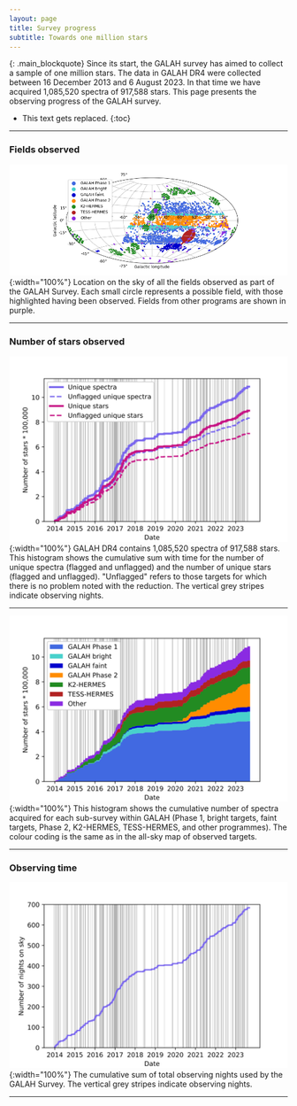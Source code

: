 ```yaml
---
layout: page
title: Survey progress
subtitle: Towards one million stars
---
```


{: .main_blockquote}
Since its start, the GALAH survey has aimed to collect a sample of one million stars.
The data in GALAH DR4 were collected between 16 December 2013 and 6 August 2023. In that time we have acquired 1,085,520 spectra of 917,588 stars.
This page presents the observing progress of the GALAH survey.


* This text gets replaced.
{:toc}

---

### Fields observed

![Location on the sky of all the fields observed as part of the GALAH Survey.](/survey/img/survey_progress_on_sky.png) <!---{"Location on the sky of all the fields observed as part of GALAH DR4.")--->{:width="100%"}
Location on the sky of all the fields observed as part of the GALAH Survey. Each small circle represents a possible field, with those highlighted having been observed. Fields from other programs are shown in purple.

---
### Number of stars observed
![Cumulative sum with time for the number of spectra and the number of stars.](/survey/img/survey_progress_number_of_stars.svg) <!---{"Cumulative sum with time for the number of spectra and the number of stars")--->{:width="100%"}
GALAH DR4 contains 1,085,520 spectra of 917,588 stars. This histogram shows the cumulative sum with time for the number of unique spectra (flagged and unflagged) and the number of unique stars (flagged and unflagged). "Unflagged" refers to those targets for which there is no problem noted with the reduction. The vertical grey stripes indicate observing nights.

---
![The cumulative number of spectra acquired for each sub-survey.](/survey/img/survey_progress_number_of_stars_per_subsurvey.svg) <!---{"The cumulative number of spectra acquired for each sub-survey.")--->{:width="100%"}
This histogram shows the cumulative number of spectra acquired for each sub-survey within GALAH (Phase 1, bright targets, faint targets, Phase 2, K2-HERMES, TESS-HERMES, and other programmes). The colour coding is the same as in the all-sky map of observed targets.

---

### Observing time

![The cumulative nights on sky used by the GALAH Survey.](/survey/img/survey_progress_time.svg) <!---{"The cumulative sum of total observing nights from the GALAH Survey.")--->{:width="100%"}
The cumulative sum of total observing nights used by the GALAH Survey. The vertical grey stripes indicate observing nights.

---
